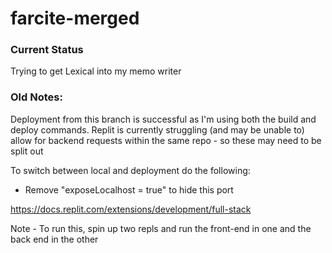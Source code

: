 # farcite-merged

### Current Status
Trying to get Lexical into my memo writer

### Old Notes:

Deployment from this branch is successful as I'm using both the build and deploy commands.  Replit is currently struggling (and may be unable to) allow for backend requests within the same repo - so these may need to be split out

To switch between local and deployment do the following:
- Remove "exposeLocalhost = true" to hide this port

https://docs.replit.com/extensions/development/full-stack

Note - To run this, spin up two repls and run the front-end in one and the back end in the other




